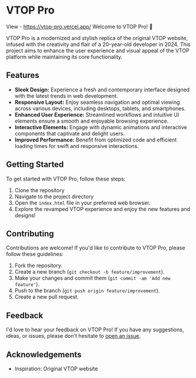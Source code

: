 # VTOP Pro
View - https://vtop-pro.vercel.app/
Welcome to VTOP Pro! 🚀

VTOP Pro is a modernized and stylish replica of the original VTOP website, infused with the creativity and flair of a 20-year-old developer in 2024. This project aims to enhance the user experience and visual appeal of the VTOP platform while maintaining its core functionality.

## Features
- **Sleek Design:** Experience a fresh and contemporary interface designed with the latest trends in web development.
- **Responsive Layout:** Enjoy seamless navigation and optimal viewing across various devices, including desktops, tablets, and smartphones.
- **Enhanced User Experience:** Streamlined workflows and intuitive UI elements ensure a smooth and enjoyable browsing experience.
- **Interactive Elements:** Engage with dynamic animations and interactive components that captivate and delight users.
- **Improved Performance:** Benefit from optimized code and efficient loading times for swift and responsive interactions.

## Getting Started
To get started with VTOP Pro, follow these steps:

1. Clone the repository
2. Navigate to the project directory
3. Open the `index.html` file in your preferred web browser.
4. Explore the revamped VTOP experience and enjoy the new features and designs!

## Contributing
Contributions are welcome! If you'd like to contribute to VTOP Pro, please follow these guidelines:

1. Fork the repository.
2. Create a new branch (`git checkout -b feature/improvement`).
3. Make your changes and commit them (`git commit -am 'Add new feature'`).
4. Push to the branch (`git push origin feature/improvement`).
5. Create a new pull request.

## Feedback
I'd love to hear your feedback on VTOP Pro! If you have any suggestions, ideas, or issues, please don't hesitate to [open an issue](https://github.com/vimall03/vtop-pro/issues).

## Acknowledgements
- Inspiration: Original VTOP website
